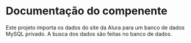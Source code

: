 # Documentação do compenente

Este projeto importa os dados do site da Alura para um banco de dados MySQL privado.
A busca dos dados são feitas no banco de dados.